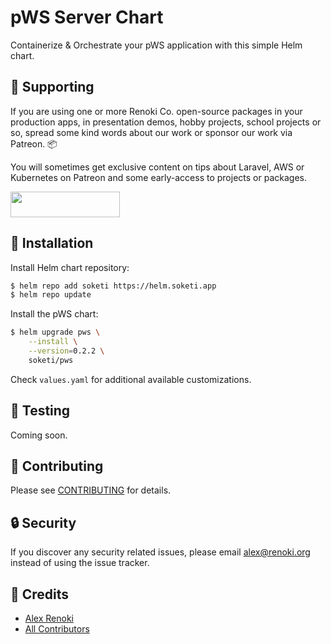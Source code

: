 pWS Server Chart
=================

Containerize & Orchestrate your pWS  application with this simple Helm chart.

## 🤝 Supporting

If you are using one or more Renoki Co. open-source packages in your production apps, in presentation demos, hobby projects, school projects or so, spread some kind words about our work or sponsor our work via Patreon. 📦

You will sometimes get exclusive content on tips about Laravel, AWS or Kubernetes on Patreon and some early-access to projects or packages.

[<img src="https://c5.patreon.com/external/logo/become_a_patron_button.png" height="41" width="175" />](https://www.patreon.com/bePatron?u=10965171)

## 🚀 Installation

Install Helm chart repository:

```bash
$ helm repo add soketi https://helm.soketi.app
$ helm repo update
```

Install the pWS chart:

```bash
$ helm upgrade pws \
    --install \
    --version=0.2.2 \
    soketi/pws
```

Check `values.yaml` for additional available customizations.

## 🐛 Testing

Coming soon.

## 🤝 Contributing

Please see [CONTRIBUTING](../../CONTRIBUTING.md) for details.

## 🔒  Security

If you discover any security related issues, please email alex@renoki.org instead of using the issue tracker.

## 🎉 Credits

- [Alex Renoki](https://github.com/rennokki)
- [All Contributors](../../../../contributors)
